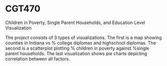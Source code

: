 # CGT470
Children in Poverty, Single Parent Households, and Education Level Visualization

The project consists of 3 types of visualizations. 
The first is a map showing counties in Indiana vs % college diplomas and highschool diplomas. 
The second is a scatterplot plotting % children in poverty against %single parent households. 
The last visualization shows pie charts depicting correlation between all factors. 
